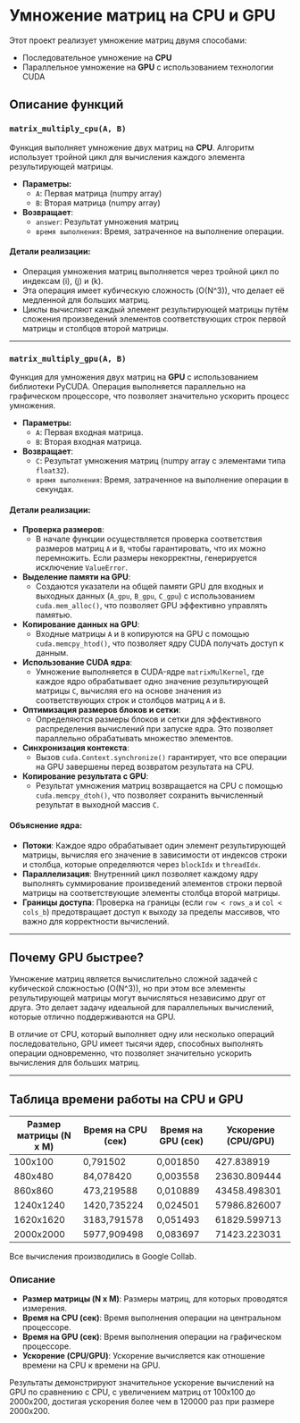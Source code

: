 # Умножение матриц на CPU и GPU

Этот проект реализует умножение матриц двумя способами:
- Последовательное умножение на **CPU**
- Параллельное умножение на **GPU** с использованием технологии CUDA

## Описание функций

### `matrix_multiply_cpu(A, B)`
Функция выполняет умножение двух матриц на **CPU**.
Алгоритм использует тройной цикл для вычисления каждого элемента результирующей матрицы. 

- **Параметры:**
  - `A`: Первая матрица (numpy array)
  - `B`: Вторая матрица (numpy array)
- **Возвращает**:
  - `answer`: Результат умножения матриц
  - `время выполнения`: Время, затраченное на выполнение операции.

#### Детали реализации:
- Операция умножения матриц выполняется через тройной цикл по индексам \(i\), \(j\) и \(k\). 
- Эта операция имеет кубическую сложность \(O(N^3)\), что делает её медленной для больших матриц.
- Циклы вычисляют каждый элемент результирующей матрицы путём сложения произведений элементов соответствующих строк первой матрицы и столбцов второй матрицы.

---

### `matrix_multiply_gpu(A, B)`

Функция для умножения двух матриц на **GPU** с использованием библиотеки PyCUDA. Операция выполняется параллельно на графическом процессоре, что позволяет значительно ускорить процесс умножения.

- **Параметры:**
  - `A`: Первая входная матрица.
  - `B`: Вторая входная матрица.
- **Возвращает**:
  - `C`: Результат умножения матриц (numpy array с элементами типа `float32`).
  - `время выполнения`: Время, затраченное на выполнение операции в секундах.

#### Детали реализации:
- **Проверка размеров**: 
  - В начале функции осуществляется проверка соответствия размеров матриц `A` и `B`, чтобы гарантировать, что их можно перемножить. Если размеры некорректны, генерируется исключение `ValueError`.
- **Выделение памяти на GPU**: 
  - Создаются указатели на общей памяти GPU для входных и выходных данных (`A_gpu`, `B_gpu`, `C_gpu`) с использованием `cuda.mem_alloc()`, что позволяет GPU эффективно управлять памятью.
- **Копирование данных на GPU**: 
  - Входные матрицы `A` и `B` копируются на GPU с помощью `cuda.memcpy_htod()`, что позволяет ядру CUDA получать доступ к данным.
- **Использование CUDA ядра**: 
  - Умножение выполняется в CUDA-ядре `matrixMulKernel`, где каждое ядро обрабатывает одно значение результирующей матрицы `C`, вычисляя его на основе значения из соответствующих строк и столбцов матриц `A` и `B`.
- **Оптимизация размеров блоков и сетки**: 
  - Определяются размеры блоков и сетки для эффективного распределения вычислений при запуске ядра. Это позволяет параллельно обрабатывать множество элементов.
- **Синхронизация контекста**: 
  - Вызов `cuda.Context.synchronize()` гарантирует, что все операции на GPU завершены перед возвратом результата на CPU.
- **Копирование результата с GPU**: 
  - Результат умножения матриц возвращается на CPU с помощью `cuda.memcpy_dtoh()`, что позволяет сохранить вычисленный результат в выходной массив `C`.

#### Объяснение ядра:

- **Потоки**: Каждое ядро обрабатывает один элемент результирующей матрицы, вычисляя его значение в зависимости от индексов строки и столбца, которые определяются через `blockIdx` и `threadIdx`.
- **Параллелизация**: Внутренний цикл позволяет каждому ядру выполнять суммирование произведений элементов строки первой матрицы на соответствующие элементы столбца второй матрицы.
- **Границы доступа**: Проверка на границы (если `row < rows_a` и `col < cols_b`) предотвращает доступ к выходу за пределы массивов, что важно для корректности вычислений.

---

## Почему GPU быстрее?
Умножение матриц является вычислительно сложной задачей с кубической сложностью \(O(N^3)\), но при этом все элементы результирующей матрицы могут вычисляться независимо друг от друга. Это делает задачу идеальной для параллельных вычислений, которые отлично поддерживаются на GPU. 

В отличие от CPU, который выполняет одну или несколько операций последовательно, GPU имеет тысячи ядер, способных выполнять операции одновременно, что позволяет значительно ускорить вычисления для больших матриц.

---

## Таблица времени работы на CPU и GPU

| Размер матрицы (N x M) | Время на CPU (сек) | Время на GPU (сек) | Ускорение (CPU/GPU) |
|------------------------|--------------------|--------------------|---------------------|
| 100x100                | 0,791502           | 0,001850           | 427.838919          |
| 480х480                | 84,078420          | 0,003558           | 23630.809444        |
| 860x860                | 473,219588         | 0,010889           | 43458.498301        |
| 1240x1240              | 1420,735224        | 0,024501           | 57986.826007        |
| 1620x1620              | 3183,791578        | 0,051493           | 61829.599713        |
| 2000x2000              | 5977,909498        | 0,083697           | 71423.223031        |

Все вычисления производились в Google Collab.

### Описание

- **Размер матрицы (N x M)**: Размеры матриц, для которых проводятся измерения.
- **Время на CPU (сек)**: Время выполнения операции на центральном процессоре.
- **Время на GPU (сек)**: Время выполнения операции на графическом процессоре.
- **Ускорение (CPU/GPU)**: Ускорение вычисляется как отношение времени на CPU к времени на GPU.

Результаты демонстрируют значительное ускорение вычислений на GPU по сравнению с CPU, с увеличением матриц от 100x100 до 2000x200, достигая ускорения более чем в 120000 раз при размере 2000x200.
